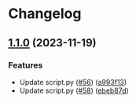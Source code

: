 # Changelog

## [1.1.0](https://github.com/RicardoE105/testing-actions-2/compare/v1.0.0...v1.1.0) (2023-11-19)


### Features

* Update script.py ([#56](https://github.com/RicardoE105/testing-actions-2/issues/56)) ([a993f13](https://github.com/RicardoE105/testing-actions-2/commit/a993f1342c14e7a042e6b8709c54152dcd151c41))
* Update script.py ([#58](https://github.com/RicardoE105/testing-actions-2/issues/58)) ([ebeb87d](https://github.com/RicardoE105/testing-actions-2/commit/ebeb87d1a680ceb2ec48ce24c479cd305889c03c))
